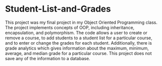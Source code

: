 # Student-List-and-Grades
This project was my final project in my Object Oriented Programming class. The project implements concepts of OOP, including inheritance, encapsulation, and polymorphism. The code allows a user to create or remove a course, to add students to a student list for a particular course, and to enter or change the grades for each student. Additionally, there is grade analytics which gives information about the maximum, minimum, average, and median grade for a particular course. This project does not save any of the information to a database.
